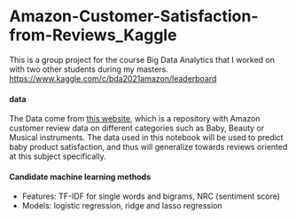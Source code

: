 # Amazon-Customer-Satisfaction-from-Reviews_Kaggle
This is a group project for the course Big Data Analytics that I worked on with two other students during my masters.
https://www.kaggle.com/c/bda2021amazon/leaderboard

#### data
The Data come from [this website](http://jmcauley.ucsd.edu/data/amazon/), which is a repository with Amazon customer review data on different categories such as Baby, Beauty or Musical instruments. The data used in this notebook will be used to predict baby product satisfaction, and thus will generalize towards reviews oriented at this subject specifically.

#### Candidate machine learning methods
+ Features: TF-IDF for single words and bigrams, NRC (sentiment score)
+ Models: logistic regression, ridge and lasso regression
